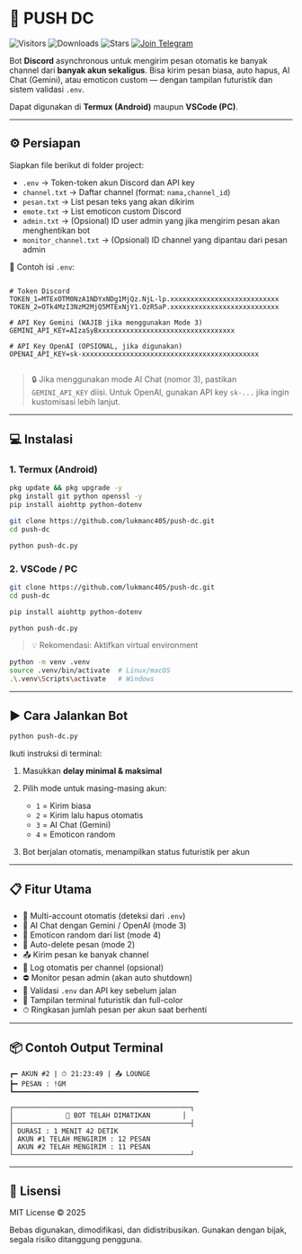 
# 🚀 PUSH DC 
![Visitors](https://visitor-badge.laobi.icu/badge?page_id=lukmanc405.push-dc)
![Downloads](https://img.shields.io/github/downloads/lukmanc405/push-dc/total?color=blue&label=Downloads)
![Stars](https://img.shields.io/github/stars/lukmanc405/push-dc?style=social)
[![Join Telegram](https://img.shields.io/badge/Join-Telegram-blue?logo=telegram)](https://t.me/detective_gems)

Bot **Discord** asynchronous untuk mengirim pesan otomatis ke banyak channel dari **banyak akun sekaligus**. Bisa kirim pesan biasa, auto hapus, AI Chat (Gemini), atau emoticon custom — dengan tampilan futuristik dan sistem validasi `.env`.

Dapat digunakan di **Termux (Android)** maupun **VSCode (PC)**.

---

## ⚙️ Persiapan

Siapkan file berikut di folder project:

- `.env` → Token-token akun Discord dan API key
- `channel.txt` → Daftar channel (format: `nama,channel_id`)
- `pesan.txt` → List pesan teks yang akan dikirim
- `emote.txt` → List emoticon custom Discord
- `admin.txt` → (Opsional) ID user admin yang jika mengirim pesan akan menghentikan bot
- `monitor_channel.txt` → (Opsional) ID channel yang dipantau dari pesan admin

📄 Contoh isi `.env`:

```

# Token Discord
TOKEN_1=MTExOTM0NzA1NDYxNDg1MjQz.NjL-lp.xxxxxxxxxxxxxxxxxxxxxxxxxxx
TOKEN_2=OTk4MzI3NzM2MjQ5MTExNjY1.OzR5aP.xxxxxxxxxxxxxxxxxxxxxxxxxxx

# API Key Gemini (WAJIB jika menggunakan Mode 3)
GEMINI_API_KEY=AIzaSyBxxxxxxxxxxxxxxxxxxxxxxxxxxxxxxxxxx

# API Key OpenAI (OPSIONAL, jika digunakan)
OPENAI_API_KEY=sk-xxxxxxxxxxxxxxxxxxxxxxxxxxxxxxxxxxxxxxxxxxxx


````

> 🔒 Jika menggunakan mode AI Chat (nomor 3), pastikan `GEMINI_API_KEY` diisi. Untuk OpenAI, gunakan API key `sk-...` jika ingin kustomisasi lebih lanjut.

---

## 💻 Instalasi

### 1. **Termux (Android)**

```bash
pkg update && pkg upgrade -y
pkg install git python openssl -y
pip install aiohttp python-dotenv

git clone https://github.com/lukmanc405/push-dc.git
cd push-dc

python push-dc.py
````

### 2. **VSCode / PC**

```bash
git clone https://github.com/lukmanc405/push-dc.git
cd push-dc

pip install aiohttp python-dotenv

python push-dc.py
```

> 💡 Rekomendasi: Aktifkan virtual environment

```bash
python -m venv .venv
source .venv/bin/activate  # Linux/macOS
.\.venv\Scripts\activate   # Windows
```

---

## ▶️ Cara Jalankan Bot

```bash
python push-dc.py
```

Ikuti instruksi di terminal:

1. Masukkan **delay minimal & maksimal**
2. Pilih mode untuk masing-masing akun:

   * `1` = Kirim biasa
   * `2` = Kirim lalu hapus otomatis
   * `3` = AI Chat (Gemini)
   * `4` = Emoticon random
3. Bot berjalan otomatis, menampilkan status futuristik per akun

---

## 📋 Fitur Utama

* 🔄 Multi-account otomatis (deteksi dari `.env`)
* 🧠 AI Chat dengan Gemini / OpenAI (mode 3)
* 💬 Emoticon random dari list (mode 4)
* 🧹 Auto-delete pesan (mode 2)
* 📤 Kirim pesan ke banyak channel
* 📁 Log otomatis per channel (opsional)
* ⛔ Monitor pesan admin (akan auto shutdown)
* 🔐 Validasi `.env` dan API key sebelum jalan
* 🌌 Tampilan terminal futuristik dan full-color
* ⏱ Ringkasan jumlah pesan per akun saat berhenti

---

## 📦 Contoh Output Terminal

```
┏━ AKUN #2 | ⏱ 21:23:49 | 📤 LOUNGE
┣━ PESAN : !GM
┗━━━━━━━━━━━━━━━━━━━━━━━━━━━━━━━━━━━━━━━━━━━━━━
```

```
┌────────────────────────────────────────────┐
│             🔻 BOT TELAH DIMATIKAN        │
├────────────────────────────────────────────┤
│ DURASI : 1 MENIT 42 DETIK
│ AKUN #1 TELAH MENGIRIM : 12 PESAN
│ AKUN #2 TELAH MENGIRIM : 11 PESAN
└────────────────────────────────────────────┘
```

---

## 🤝 Lisensi

MIT License © 2025

Bebas digunakan, dimodifikasi, dan didistribusikan. Gunakan dengan bijak, segala risiko ditanggung pengguna.
